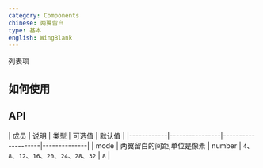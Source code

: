 ```yaml
---
category: Components
chinese: 两翼留白
type: 基本
english: WingBlank
---
```




列表项

## 如何使用


## API

| 成员        | 说明           | 类型      |      可选值      | 默认值       |
|------------|----------------|--------------------|--------------|
| mode    | 两翼留白的间距,单位是像素  | number | `4`、`8`、`12`、`16`、`20`、`24`、`28`、`32` |  `8`  |
